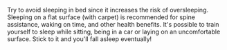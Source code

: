 Try to avoid sleeping in bed since it increases the risk of oversleeping. Sleeping on a flat surface (with carpet) is recommended for spine assistance, waking on time, and other health benefits. It's possible to train yourself to sleep while sitting, being in a car or laying on an uncomfortable surface. Stick to it and you'll fall asleep eventually!
